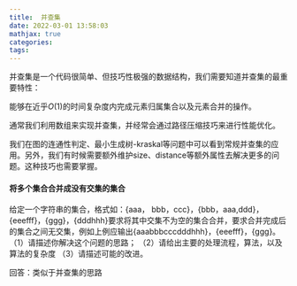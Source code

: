 ```yaml
---
title:  并查集
date: 2022-03-01 13:58:03
mathjax: true
categories:
tags: 
---
```



并查集是一个代码很简单、但技巧性极强的数据结构，我们需要知道并查集的最重要特性：

能够在近乎$O(1)$的时间复杂度内完成元素归属集合以及元素合并的操作。

通常我们利用数组来实现并查集，并经常会通过路径压缩技巧来进行性能优化。

我们在图的连通性判定、最小生成树-kraskal等问题中可以看到常规并查集的应用。另外，我们有时候需要额外维护size、distance等额外属性去解决更多的问题。这种技巧也需要掌握。

#### 将多个集合合并成没有交集的集合

给定一个字符串的集合，格式如：{aaa， bbb，ccc}，{bbb，aaa,ddd}，{eeefff}，{ggg}，{dddhhh}要求将其中交集不为空的集合合并，要求合并完成后的集合之间无交集，例如上例应输出{aaabbbcccdddhhh}，{eeefff}，{ggg}。
（1）请描述你解决这个问题的思路；
（2）请给出主要的处理流程，算法，以及算法的复杂度
（3）请描述可能的改进。

回答：类似于并查集的思路